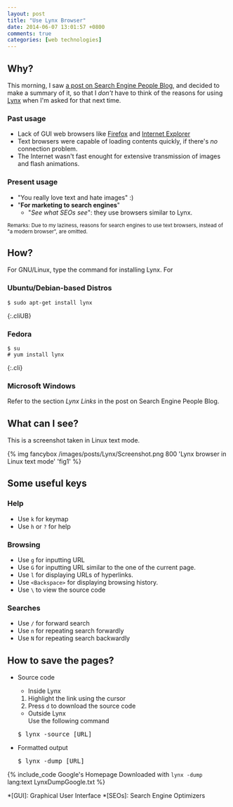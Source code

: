 ```yaml
---
layout: post
title: "Use Lynx Browser"
date: 2014-06-07 13:01:57 +0800
comments: true
categories: [web technologies]
---
```


Why?
---

This morning, I saw [a post on Search Engine People Blog][CitedPost],
and decided to make a summary of it, so that I *don't* have to think
of the reasons for using [Lynx] when I'm asked for that next time.

### Past usage

- Lack of GUI web browsers like [Firefox] and [Internet Explorer]
- Text browsers were capable of loading contents quickly, if there's
    *no* connection problem.
- The Internet wasn't fast enought for extensive transmission of
    images and flash animations.

### Present usage

- "You really love text and hate images" :)
- "**For marketing to search engines**"
    - "*See what SEOs see*": they use browsers similar to Lynx.

<small>Remarks: Due to my laziness, reasons for search engines to use
text browsers, instead of "a modern browser", are omitted.</small>

<!-- more -->

How?
---

For GNU/Linux, type the command for installing Lynx.  For

### Ubuntu/Debian-based Distros

    $ sudo apt-get install lynx
{:.cliUB}

### Fedora

    $ su
    # yum install lynx
{:.cli}

### Microsoft Windows

Refer to the section *Lynx Links* in the post on Search Engine People
Blog.

What can I see?
---

This is a screenshot taken in Linux text mode.

{% img fancybox /images/posts/Lynx/Screenshot.png 800 'Lynx browser in Linux text mode' 'fig1' %}

Some useful keys
---

### Help

- Use `k` for keymap
- Use `h` or `?` for help

### Browsing

- Use `g` for inputting URL
- Use `G` for inputting URL similar to the one of the current page.
- Use `l` for displaying URLs of hyperlinks.
- Use `<Backspace>` for displaying browsing history.
- Use `\` to view the source code

### Searches

- Use `/` for forward search
- Use `n` for repeating search forwardly
- Use `N` for repeating search backwardly

How to save the pages?
---

- Source code
    - Inside Lynx
	1. Highlight the link using the cursor
	2. Press `d` to download the source code
    - Outside Lynx  
	Use the following command

	<pre class="cli">$ lynx -source [URL]</pre>

- Formatted output

    <pre class="cli">$ lynx -dump [URL]</pre>

{% include_code Google's Homepage Downloaded with `lynx -dump` lang:text LynxDumpGoogle.txt %}

[CitedPost]: http://www.searchenginepeople.com/blog/see-what-google-sees.html "Use This Browser To See What Google Does"
[Lynx]: http://lynx.isc.org/ "Lynx Browser"
[Firefox]: https://www.mozilla.org/en-US/firefox/new/ "Mozilla Firefox"
[Internet Explorer]: http://www.microsoft.com/en-us/download/internet-explorer.aspx "Microsoft Internet Explorer"

*[GUI]: Graphical User Interface
*[SEOs]: Search Engine Optimizers

<!-- vim:se tw=70: -->
